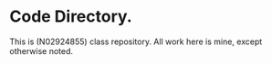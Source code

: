 # Code Directory. 
This is (N02924855) class repository. All work here is mine, except otherwise noted.